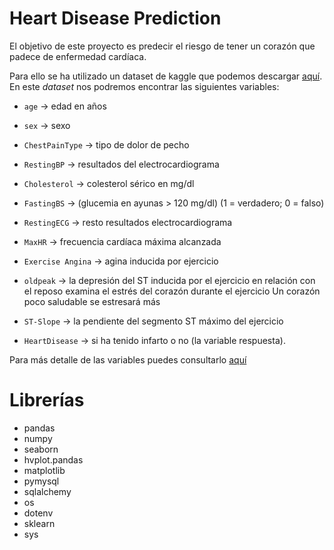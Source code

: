 # Heart Disease Prediction

El objetivo de este proyecto es predecir el riesgo de tener un corazón que padece de enfermedad cardíaca.

Para ello se ha utilizado un dataset de kaggle  que podemos descargar [aquí](https://www.kaggle.com/fedesoriano/heart-failure-prediction). En este *dataset* nos podremos encontrar las siguientes variables:

- `age` -> edad en años

- `sex` -> sexo

- `ChestPainType` -> tipo de dolor de pecho

- `RestingBP` -> resultados del electrocardiograma

- `Cholesterol` -> colesterol sérico en mg/dl


- `FastingBS` -> (glucemia en ayunas > 120 mg/dl) (1 = verdadero; 0 = falso)


- `RestingECG` -> resto resultados electrocardiograma

        
- `MaxHR` -> frecuencia cardíaca máxima alcanzada


- `Exercise Angina` -> agina inducida por ejercicio 


- `oldpeak` -> la depresión del ST inducida por el ejercicio en relación con el reposo examina el estrés del corazón durante el ejercicio Un corazón poco saludable se estresará más


- `ST-Slope` -> la pendiente del segmento ST máximo del ejercicio

  
- `HeartDisease` -> si ha tenido infarto o no (la variable respuesta). 

Para más detalle de las variables puedes consultarlo [aquí](https://github.com/AnaAGG/Heart-Disease-Prediction/blob/main/notebooks/Heart_Disease_Prediction_AnaG.ipynb)


# Librerías
- pandas
- numpy
- seaborn 
- hvplot.pandas
- matplotlib
- pymysql
- sqlalchemy 
- os 
- dotenv
- sklearn
- sys